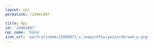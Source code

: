 ```yaml
---
layout: npc
permalink: /24001807

title: Npc
id: '24001807'
npc_name: 'Kana'
icon_url: 'portrait/mob/22000073_n_leopardfairywizardbrown_p.png'
---
```

